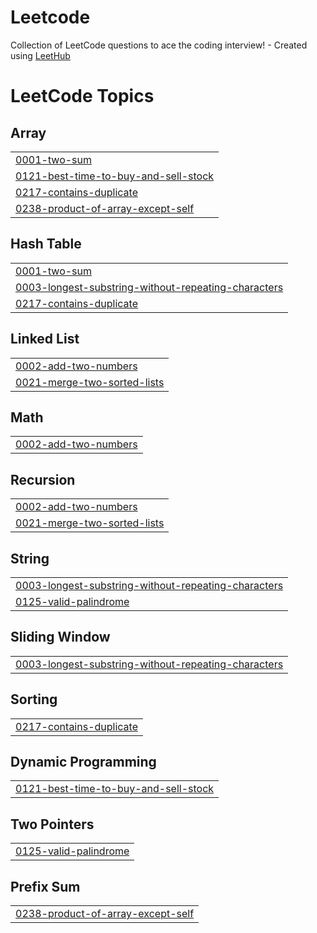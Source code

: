 # Leetcode
Collection of LeetCode questions to ace the coding interview! - Created using [LeetHub](https://github.com/QasimWani/LeetHub)

<!---LeetCode Topics Start-->
# LeetCode Topics
## Array
|  |
| ------- |
| [0001-two-sum](https://github.com/SpideR1sh1/Leetcode/tree/master/0001-two-sum) |
| [0121-best-time-to-buy-and-sell-stock](https://github.com/SpideR1sh1/Leetcode/tree/master/0121-best-time-to-buy-and-sell-stock) |
| [0217-contains-duplicate](https://github.com/SpideR1sh1/Leetcode/tree/master/0217-contains-duplicate) |
| [0238-product-of-array-except-self](https://github.com/SpideR1sh1/Leetcode/tree/master/0238-product-of-array-except-self) |
## Hash Table
|  |
| ------- |
| [0001-two-sum](https://github.com/SpideR1sh1/Leetcode/tree/master/0001-two-sum) |
| [0003-longest-substring-without-repeating-characters](https://github.com/SpideR1sh1/Leetcode/tree/master/0003-longest-substring-without-repeating-characters) |
| [0217-contains-duplicate](https://github.com/SpideR1sh1/Leetcode/tree/master/0217-contains-duplicate) |
## Linked List
|  |
| ------- |
| [0002-add-two-numbers](https://github.com/SpideR1sh1/Leetcode/tree/master/0002-add-two-numbers) |
| [0021-merge-two-sorted-lists](https://github.com/SpideR1sh1/Leetcode/tree/master/0021-merge-two-sorted-lists) |
## Math
|  |
| ------- |
| [0002-add-two-numbers](https://github.com/SpideR1sh1/Leetcode/tree/master/0002-add-two-numbers) |
## Recursion
|  |
| ------- |
| [0002-add-two-numbers](https://github.com/SpideR1sh1/Leetcode/tree/master/0002-add-two-numbers) |
| [0021-merge-two-sorted-lists](https://github.com/SpideR1sh1/Leetcode/tree/master/0021-merge-two-sorted-lists) |
## String
|  |
| ------- |
| [0003-longest-substring-without-repeating-characters](https://github.com/SpideR1sh1/Leetcode/tree/master/0003-longest-substring-without-repeating-characters) |
| [0125-valid-palindrome](https://github.com/SpideR1sh1/Leetcode/tree/master/0125-valid-palindrome) |
## Sliding Window
|  |
| ------- |
| [0003-longest-substring-without-repeating-characters](https://github.com/SpideR1sh1/Leetcode/tree/master/0003-longest-substring-without-repeating-characters) |
## Sorting
|  |
| ------- |
| [0217-contains-duplicate](https://github.com/SpideR1sh1/Leetcode/tree/master/0217-contains-duplicate) |
## Dynamic Programming
|  |
| ------- |
| [0121-best-time-to-buy-and-sell-stock](https://github.com/SpideR1sh1/Leetcode/tree/master/0121-best-time-to-buy-and-sell-stock) |
## Two Pointers
|  |
| ------- |
| [0125-valid-palindrome](https://github.com/SpideR1sh1/Leetcode/tree/master/0125-valid-palindrome) |
## Prefix Sum
|  |
| ------- |
| [0238-product-of-array-except-self](https://github.com/SpideR1sh1/Leetcode/tree/master/0238-product-of-array-except-self) |
<!---LeetCode Topics End-->